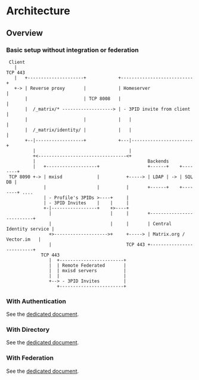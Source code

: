 # Architecture
## Overview
### Basic setup without integration or federation
```
 Client
   |
TCP 443
   |   +---------------------+            +---------------------------+
   +-> | Reverse proxy       |            | Homeserver                |
       |                     | TCP 8008   |                           |
       |  /_matrix/* -------------------> | - 3PID invite from client |
       |                     |            |   |                       |
       |  /_matrix/identity/ |            |   |                       |
       +--|------------------+            +---|-----------------------+
          |                                   |
          +<---------------------------------<+
          |                                          Backends
          |   +-------------------+                  +------+    +--------+
 TCP 8090 +-> | mxisd             |          +-----> | LDAP | -> | SQL DB |
              |                   |          |       +------+    +--------+ ....
              | - Profile's 3PIDs >----+     |
              | - 3PID Invites    |    |     |
              +-|-----------------+    +>----+
                |                      |     |       +--------------------------+
                |                      |     |       | Central Identity service |
                +>-------------------->+     +-----> | Matrix.org / Vector.im   |
                |                            TCP 443 +--------------------------+
             TCP 443
                |  +------------------------+
                |  | Remote Federated       |
                |  | mxisd servers          |
                |  |                        |
                +--> - 3PID Invites         |
                   +------------------------+
```
### With Authentication
See the [dedicated document](features/authentication.md).

### With Directory
See the [dedicated document](features/directory-users.md).

### With Federation
See the [dedicated document](features/federation.md).
